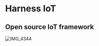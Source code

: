 # Harness IoT

## Open source IoT framework

![IMG_4344](https://user-images.githubusercontent.com/8736328/175063450-be968647-7259-4a16-a3b4-4479e1027def.jpg)
